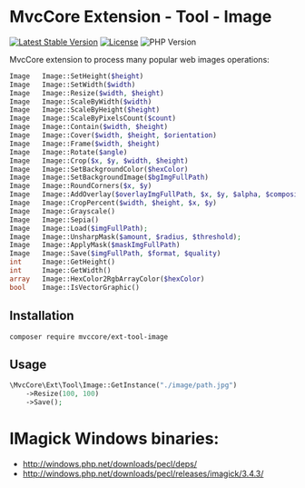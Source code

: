 # MvcCore Extension - Tool - Image

[![Latest Stable Version](https://img.shields.io/badge/Stable-v4.2.0-brightgreen.svg?style=plastic)](https://github.com/mvccore/ext-tool-image/releases)
[![License](https://img.shields.io/badge/Licence-BSD-brightgreen.svg?style=plastic)](https://mvccore.github.io/docs/mvccore/4.0.0/LICENCE.md)
![PHP Version](https://img.shields.io/badge/PHP->=5.3-brightgreen.svg?style=plastic)

MvcCore extension to process many popular web images operations:
```php
Image	Image::SetHeight($height)
Image	Image::SetWidth($width)
Image	Image::Resize($width, $height)
Image	Image::ScaleByWidth($width)
Image	Image::ScaleByHeight($height)
Image	Image::ScaleByPixelsCount($count)
Image	Image::Contain($width, $height)
Image	Image::Cover($width, $height, $orientation)
Image	Image::Frame($width, $height)
Image	Image::Rotate($angle)
Image	Image::Crop($x, $y, $width, $height)
Image	Image::SetBackgroundColor($hexColor)
Image	Image::SetBackgroundImage($bgImgFullPath)
Image	Image::RoundCorners($x, $y)
Image	Image::AddOverlay($overlayImgFullPath, $x, $y, $alpha, $composite)
Image	Image::CropPercent($width, $height, $x, $y)
Image	Image::Grayscale()
Image	Image::Sepia()
Image	Image::Load($imgFullPath);
Image	Image::UnsharpMask($amount, $radius, $threshold);
Image	Image::ApplyMask($maskImgFullPath)
Image	Image::Save($imgFullPath, $format, $quality)
int		Image::GetHeight()
int		Image::GetWidth()
array	Image::HexColor2RgbArrayColor($hexColor)
bool	Image::IsVectorGraphic()
```

## Installation
```shell
composer require mvccore/ext-tool-image
```

## Usage
```php
\MvcCore\Ext\Tool\Image::GetInstance("./image/path.jpg")
	->Resize(100, 100)
	->Save();
```

# IMagick Windows binaries:
- http://windows.php.net/downloads/pecl/deps/
- http://windows.php.net/downloads/pecl/releases/imagick/3.4.3/